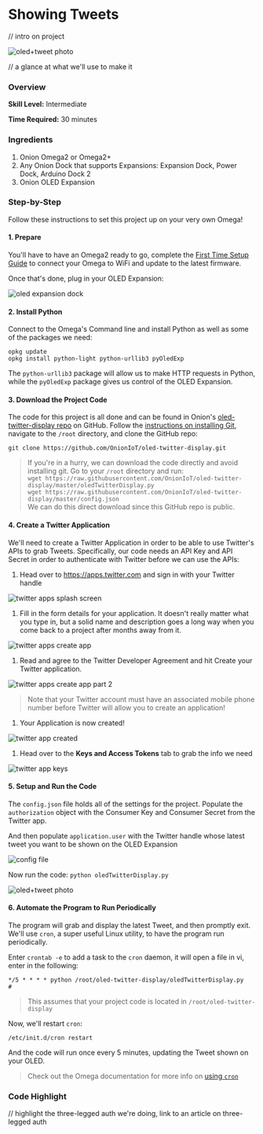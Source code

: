 # Showing Tweets

// intro on project

![oled+tweet photo](./img/twitter-feed-photo-0.jpg)

// a glance at what we'll use to make it


### Overview

**Skill Level:** Intermediate

**Time Required:** 30 minutes



### Ingredients

1. Onion Omega2 or Omega2+
1. Any Onion Dock that supports Expansions: Expansion Dock, Power Dock, Arduino Dock 2
1. Onion OLED Expansion



### Step-by-Step

Follow these instructions to set this project up on your very own Omega!

#### 1. Prepare

You'll have to have an Omega2 ready to go, complete the [First Time Setup Guide](https://docs.onion.io/omega2-docs/first-time-setup.html) to connect your Omega to WiFi and update to the latest firmware.

Once that's done, plug in your OLED Expansion:

![oled expansion dock](https://raw.githubusercontent.com/OnionIoT/Onion-Docs/master/Omega2/Documentation/Hardware-Overview/img/oled-top-expansion-dock.JPG)


#### 2. Install Python

Connect to the Omega's Command line and install Python as well as some of the packages we need:

```
opkg update
opkg install python-light python-urllib3 pyOledExp
```

The `python-urllib3` package will allow us to make HTTP requests in Python, while the `pyOledExp` package gives us control of the OLED Expansion.

#### 3. Download the Project Code

The code for this project is all done and can be found in Onion's [oled-twitter-display repo](https://github.com/OnionIoT/oled-twitter-display) on GitHub. Follow the [instructions on installing Git](https://docs.onion.io/omega2-docs/installing-and-using-git.html), navigate to the `/root` directory, and clone the GitHub repo:

```
git clone https://github.com/OnionIoT/oled-twitter-display.git
```

> If you're in a hurry, we can download the code directly and avoid installing git. Go to your `/root` directory and run:<br>
> `wget https://raw.githubusercontent.com/OnionIoT/oled-twitter-display/master/oledTwitterDisplay.py`<br>
> `wget https://raw.githubusercontent.com/OnionIoT/oled-twitter-display/master/config.json`<br>
> We can do this direct download since this GitHub repo is public.

#### 4. Create a Twitter Application

We'll need to create a Twitter Application in order to be able to use Twitter's APIs to grab Tweets. Specifically, our code needs an API Key and API Secret in order to authenticate with Twitter before we can use the APIs:

1. Head over to https://apps.twitter.com and sign in with your Twitter handle

  ![twitter apps splash screen](./img/twitter-feed-screenshot-0.png)

1. Fill in the form details for your application. It doesn't really matter what you type in, but a solid name and description goes a long way when you come back to a project after months away from it.

  ![twitter apps create app](./img/twitter-feed-screenshot-1.png)

1. Read and agree to the Twitter Developer Agreement and hit Create your Twitter application.

  ![twitter apps create app part 2](./img/twitter-feed-screenshot-2.png)

  > Note that your Twitter account must have an associated mobile phone number before Twitter will allow you to create an application!

1. Your Application is now created!

  ![twitter app created](./img/twitter-feed-screenshot-3.png)

1. Head over to the **Keys and Access Tokens** tab to grab the info we need

  ![twitter app keys](./img/twitter-feed-screenshot-4.png)


#### 5. Setup and Run the Code

The `config.json` file holds all of the settings for the project. Populate the `authorization` object with the Consumer Key and Consumer Secret from the Twitter app.


And then populate `application.user` with the Twitter handle whose latest tweet you want to be shown on the OLED Expansion

![config file](./img/twitter-feed-terminal-screenshot-0.png)

Now run the code: `python oledTwitterDisplay.py`

![oled+tweet photo](./img/twitter-feed-photo-0.jpg)


#### 6. Automate the Program to Run Periodically

The program will grab and display the latest Tweet, and then promptly exit. We'll use `cron`, a super useful Linux utility, to have the program run periodically.

Enter `crontab -e` to add a task to the `cron` daemon, it will open a file in vi, enter in the following:

```
*/5 * * * * python /root/oled-twitter-display/oledTwitterDisplay.py
#
```

> This assumes that your project code is located in `/root/oled-twitter-display`

Now, we'll restart `cron`:

```
/etc/init.d/cron restart
```

And the code will run once every 5 minutes, updating the Tweet shown on your OLED.

> Check out the Omega documentation for more info on [using `cron`](https://docs.onion.io/omega2-docs/running-a-command-on-a-schedule.html)


### Code Highlight

// highlight the three-legged auth we're doing, link to an article on three-legged auth
